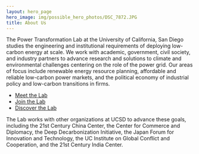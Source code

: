 ```yaml
---
layout: hero_page
hero_image: img/possible_hero_photos/DSC_7872.JPG
title: About Us
---
```


The Power Transformation Lab at the University of California, San Diego studies the engineering and institutional requirements of deploying low-carbon energy at scale. We work with academic, government, civil society, and industry partners to advance research and solutions to climate and environmental challenges centering on the role of the power grid. Our areas of focus include renewable energy resource planning, affordable and reliable low-carbon power markets, and the political economy of industrial policy and low-carbon transitions in firms.

- [Meet the Lab](team.html)
- [Join the Lab](opportunities.html)
- [Discover the Lab](news.html)

The Lab works with other organizations at UCSD to advance these goals, including the 21st Century China Center, the Center for Commerce and Diplomacy, the Deep Decarbonization Initiative, the Japan Forum for Innovation and Technology, the UC Institute on Global Conflict and Cooperation, and the 21st Century India Center.


